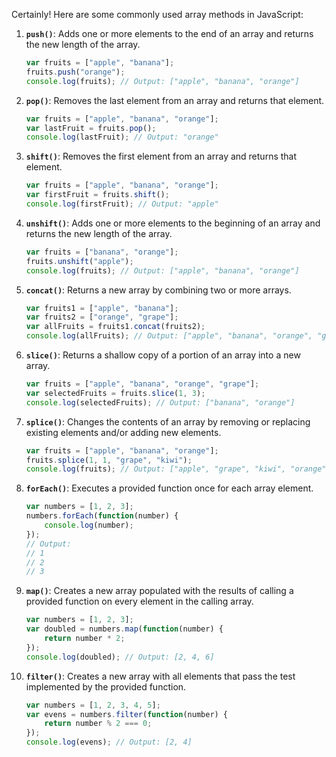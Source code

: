 Certainly! Here are some commonly used array methods in JavaScript:

1. **`push()`**: Adds one or more elements to the end of an array and returns the new length of the array.

    ```javascript
    var fruits = ["apple", "banana"];
    fruits.push("orange");
    console.log(fruits); // Output: ["apple", "banana", "orange"]
    ```

2. **`pop()`**: Removes the last element from an array and returns that element.

    ```javascript
    var fruits = ["apple", "banana", "orange"];
    var lastFruit = fruits.pop();
    console.log(lastFruit); // Output: "orange"
    ```

3. **`shift()`**: Removes the first element from an array and returns that element.

    ```javascript
    var fruits = ["apple", "banana", "orange"];
    var firstFruit = fruits.shift();
    console.log(firstFruit); // Output: "apple"
    ```

4. **`unshift()`**: Adds one or more elements to the beginning of an array and returns the new length of the array.

    ```javascript
    var fruits = ["banana", "orange"];
    fruits.unshift("apple");
    console.log(fruits); // Output: ["apple", "banana", "orange"]
    ```

5. **`concat()`**: Returns a new array by combining two or more arrays.

    ```javascript
    var fruits1 = ["apple", "banana"];
    var fruits2 = ["orange", "grape"];
    var allFruits = fruits1.concat(fruits2);
    console.log(allFruits); // Output: ["apple", "banana", "orange", "grape"]
    ```

6. **`slice()`**: Returns a shallow copy of a portion of an array into a new array.

    ```javascript
    var fruits = ["apple", "banana", "orange", "grape"];
    var selectedFruits = fruits.slice(1, 3);
    console.log(selectedFruits); // Output: ["banana", "orange"]
    ```

7. **`splice()`**: Changes the contents of an array by removing or replacing existing elements and/or adding new elements.

    ```javascript
    var fruits = ["apple", "banana", "orange"];
    fruits.splice(1, 1, "grape", "kiwi");
    console.log(fruits); // Output: ["apple", "grape", "kiwi", "orange"]
    ```

8. **`forEach()`**: Executes a provided function once for each array element.

    ```javascript
    var numbers = [1, 2, 3];
    numbers.forEach(function(number) {
        console.log(number);
    });
    // Output:
    // 1
    // 2
    // 3
    ```

9. **`map()`**: Creates a new array populated with the results of calling a provided function on every element in the calling array.

    ```javascript
    var numbers = [1, 2, 3];
    var doubled = numbers.map(function(number) {
        return number * 2;
    });
    console.log(doubled); // Output: [2, 4, 6]
    ```

10. **`filter()`**: Creates a new array with all elements that pass the test implemented by the provided function.

    ```javascript
    var numbers = [1, 2, 3, 4, 5];
    var evens = numbers.filter(function(number) {
        return number % 2 === 0;
    });
    console.log(evens); // Output: [2, 4]
    ```

